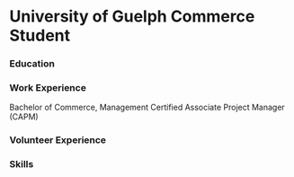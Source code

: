 # University of Guelph Commerce Student

### Education

### Work Experience
Bachelor of Commerce, Management
Certified Associate Project Manager (CAPM)

### Volunteer Experience

### Skills


